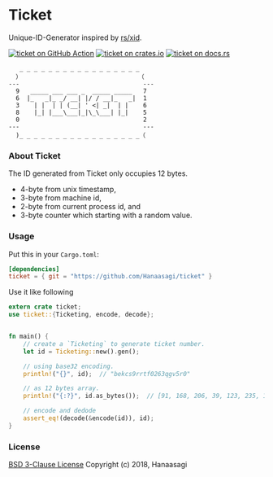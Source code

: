 # Ticket

Unique-ID-Generator inspired by [rs/xid](https://github.com/rs/xid).

[![ticket on GitHub Action][action-image]][action]
[![ticket on crates.io][cratesio-image]][cratesio]
[![ticket on docs.rs][docsrs-image]][docsrs]

[action-image]: https://github.com/Hanaasagi/ticket/actions/workflows/ci.yaml/badge.svg
[action]: https://github.com/Hanaasagi/ticket/actions/workflows/ci.yaml
[cratesio-image]: https://img.shields.io/crates/v/ticket.svg
[cratesio]: https://crates.io/crates/ticket
[docsrs-image]: https://docs.rs/ticket/badge.svg
[docsrs]: https://docs.rs/ticket

```
   _ _ _ _ _ _ _ _ _ _ _ _ _ _ _ _ _
  ）                                （
---                                  ---
  9   _____ ___ ___ _  _____ _____   7
  6  |_   _|_ _/ __| |/ / __|_   _|  1
  3    | |  | | (__| ' <| _|  | |    6
  8    |_| |___\___|_|\_\___| |_|    5
  0                                  2
---                                  ---
  )_ _ _ _ _ _ _ _ _ _ _ _ _ _ _ _ _（

```

### About Ticket

The ID generated from Ticket only occupies 12 bytes.

- 4-byte from unix timestamp,
- 3-byte from machine id,
- 2-byte from current process id, and
- 3-byte counter which starting with a random value.

### Usage

Put this in your `Cargo.toml`:

```Toml
[dependencies]
ticket = { git = "https://github.com/Hanaasagi/ticket" }
```

Use it like following

```Rust
extern crate ticket;
use ticket::{Ticketing, encode, decode};


fn main() {
    // create a `Ticketing` to generate ticket number.
    let id = Ticketing::new().gen();

    // using base32 encoding.
    println!("{}", id);  // "bekcs9rrtf0263qgv5r0"

    // as 12 bytes array.
    println!("{:?}", id.as_bytes());  // [91, 168, 206, 39, 123, 235, 192, 35, 15, 80, 249, 118]

    // encode and dedode
    assert_eq!(decode(&encode(id)), id);
}
```

### License

[BSD 3-Clause License](https://github.com/Hanaasagi/ticket/blob/master/LICENSE) Copyright (c) 2018, Hanaasagi
